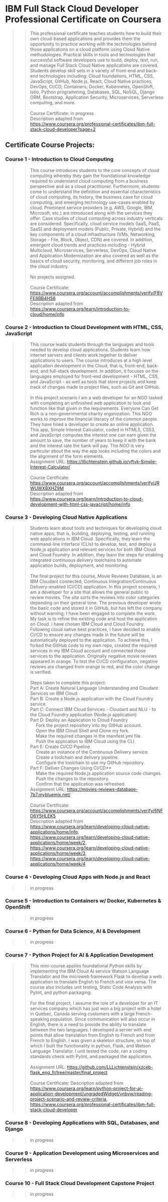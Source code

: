 # IBM Full Stack Cloud Developer Professional Certificate on Coursera <br>
> >This professional certificate teaches students how to build their own cloud-based applications and provides them the opportunity to practice working with the technologies behind those applications on a cloud platform using Cloud Native methodologies. Practical skills in tools and technologies that successful software developers use to build, deploy, test, run, and manage Full Stack Cloud Native applications are covered. Students develop skill sets in a variety of front-end and back-end technologies including: Cloud foundations, HTML, CSS, JavaScript, GitHub, Node.js, React, Cloud Native practices, DevOps, CI/CD, Containers, Docker, Kubernetes, OpenShift, Istio, Python programming, Databases, SQL, NoSQL, Django ORM, Bootstrap, Application Security, Microservices, Serverless computing, and more. <br><br>
> > Course Certificate: in progress<br>
> > Description adapted from https://www.coursera.org/professional-certificates/ibm-full-stack-cloud-developer?page=2
## Certificate Course Projects: <br>
### Course 1 - Introduction to Cloud Computing <br>
> > This course introduces students to the core concepts of cloud computing whereby they gain the foundational knowledge required to understand cloud computing from a business perspective and as a cloud practitioner. Furthermore, students come to understand the definition and essential characteristics of cloud computing, its history, the business case for cloud computing, and emerging technology use-cases enabled by cloud. Prominent service providers (e.g. AWS, Google, IBM, Microsoft, etc.) are introduced along with the services they offer. Case studies of cloud computing across industry verticals are considered. Specifically, cloud service models (IaaS, PaaS, SaaS) and deployment models (Public, Private, Hybrid) and the key components of a cloud infrastructure (VMs, Networking, Storage - File, Block, Object, CDN) are covered. In addition, emergent cloud trends and practices including - Hybrid Multicloud, Microservices, Serverless, DevOps, Cloud Native and Application Modernization are also covered as well as the basics of cloud security, monitoring, and different job roles in the cloud industry. <br><br>
 > > No projects assigned.<br><br>
 > > Course Certificate: https://www.coursera.org/account/accomplishments/verify/F8VFE8BB4HS6<br>
 > > Description adapted from https://www.coursera.org/learn/introduction-to-cloud/home/info
### Course 2 - Introduction to Cloud Development with HTML, CSS, JavaScript <br>
> > This course leads students through the languages and tools needed to develop cloud applications. Students learn how internet servers and clients work together to deliver applications to users. The course introduces at a high level application development in the Cloud; that is, front-end, back-end, and full-stack development. In addition, it focuses on the languages employed for front-end development - HTML, CSS, and JavaScript - as well as tools that store projects and keep track of changes made to project files, such as Git and GitHub.<br><br>
> > In this project scenario I am a web developer for an NGO tasked with completing an unfinished web application to look and function like that given in the requirements. Everyone Can Get Rich is a non-governmental charity organization. This NGO works to improve the financial literacy of the common people. They have hired a developer to create an online application. This app, Simple Interest Calculator, coded in HTML5, CSS3, and JavaScript computes the interest one can earn given the amount to save, the number of years to keep it with the bank and the interest rate the bank will pay. The NGO is very particular about the way the app looks including the colors and the alignment of the form elements.<br>
> > Assignment URL: https://lllichtenstein.github.io/vftvk-Simple-Interest-Calculator/ <br><br>
> > Course Certificate: https://www.coursera.org/account/accomplishments/verify/JRWUWXBXHZ9M<br>
> > Description adapted from https://www.coursera.org/learn/introduction-to-cloud-development-with-html-css-javacript/home/info
### Course 3 - Developing Cloud Native Applications <br>
> >  Students learn about tools and techniques for developing cloud native apps; that is, building, deploying, testing, and running web applications in IBM Cloud. Specifically, they learn the command-line interface (CLIs) to develop, test, and deploy a Node.js application and relevant services for both IBM Cloud and Cloud Foundry. In addition, they learn the steps for enabling integrated continuous delivery toolchains to automate application builds, deployment, and monitoring.<br><br>
> > The final project for this course, Movie Reviews Database, is an IBM Cloudant connected, Continuous Integration/Continuous Delivery-enabled (CI/CD) application.
> > In this project scenario, I am a developer for a site that allows the general public to review movies. The site sorts the reviews into color categories depending on their general tone. The previous developer wrote the basic code and stored it in GitHub, but has left the company without warning; I have been engaged to complete the work. My task is to refine the existing code and host the application on Cloud. I have chosen IBM Cloud and Cloud Foundry. Following cloud native best practices, I have decided to enable CI/CD to ensure any changes made in the future will be automatically deployed to the application. To achieve this, I forked the GitHub code to my own repo, created the required services in my IBM Cloud account and connected those services to the application. Originally negative movie reviews appeared in orange. To test the CI/CD configuration, negative reviews are changed from orange to red, and the color change is verified.<br><br>
> > Steps taken to complete this project:<br>
Part A: Create Natural Language Understanding and Cloudant Services on IBM Cloud<br>
Part B: Create a Node.js application with the Cloud Foundry service.<br>
Part C: Connect IBM Cloud Services - Cloudant and NLU - to the Cloud Foundry application (Node.js application)<br>
Part D: Deploy an Application to Cloud Foundry<br>
> > &emsp; Fork the project repository into my GitHub account.<br>
> > &emsp; Open the IBM Cloud Shell and Clone my fork.<br>
> > &emsp; Make the required changes in the manifest.yml file.<br>
> > &emsp; Push the application to IBM Cloud using the CLI.<br>
Part E: Create CI/CD Pipeline<br>
> > &emsp; Create an instance of the Continuous Delivery service.<br>
> > &emsp; Create a toolchain and delivery pipeline.<br>
> > &emsp; Configure the toolchain to use my GitHub repository.<br>
Part F: Deliver Changes Using CI/CD**<br>
> > &emsp; Make the required Node.js application source code changes.<br>
> > &emsp; Push the changes to the repository.<br>
> > &emsp; Confirm that the application was refreshed.<br>
> > Assignment URL: https://movies-reviews-database-7b7.mybluemix.net/<br><br>
> > Course Certificate: https://www.coursera.org/account/accomplishments/verify/6NFD6Y5HLEK5<br>
> > Description adapted from https://www.coursera.org/learn/developing-cloud-native-applications/home/info, https://www.coursera.org/learn/developing-cloud-native-applications/home/week/2, https://www.coursera.org/learn/developing-cloud-native-applications/home/week/3, https://www.coursera.org/learn/developing-cloud-native-applications/home/week/4
### Course 4 - Developing Cloud Apps with Node.js and React <br>
> > in progress
### Course 5 - Introduction to Containers w/ Docker, Kubernetes & OpenShift <br>
> > in progress
### Course 6 - Python for Data Science, AI & Development <br>
> > in progress
### Course 7 - Python Project for AI & Application Development <br>
> > This mini-course applies foundational Python skills by implementing the IBM Cloud AI service Watson Language Translator and the microweb framework Flask to develop a web application to translate English to French and vice versa. The course also includes unit testing, Static Code Analysis with Pylint, and python packaging. <br><br> 
> > For the final project, I assume the role of a developer for an IT services company which has just won a big project with a hotel in Quebec, Canada serving customers with a large French-speaking population. Since communication will also occur in English, there is a need to provide the ability to translate between the two languages. I developed a server with end points that allow translation from English to French and from French to English. I was given a skeleton structure, on top of which I built the functionality in python, Flask, and Watson Language Translator. I unit tested the code, ran a coding standards check with Pylint, and packaged the application.<br><br>
> > Assignment URL: https://github.com/LLLichtenstein/xzceb-flask_eng_fr/tree/master/final_project<br><br>
> > Course Certificate: 
> > Description adapted from https://www.coursera.org/learn/python-project-for-ai-application-development/ungradedWidget/vnbvw/reading-project-scenario-and-review-criteria, https://www.coursera.org/professional-certificates/ibm-full-stack-cloud-developer
### Course 8 - Developing Applications with SQL, Databases, and Django <br>
> > in progress
### Course 9 - Application Development using Microservices and Serverless <br>
> > in progress
### Course 10 - Full Stack Cloud Development Capstone Project <br>
> > in progress
